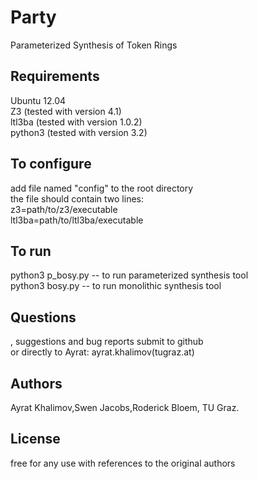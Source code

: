 Party
=====

Parameterized Synthesis of Token Rings

## Requirements ##
Ubuntu 12.04     
Z3 (tested with version 4.1)      
ltl3ba (tested with version 1.0.2)       
python3 (tested with version 3.2)       

## To configure ##
add file named "config" to the root directory       
the file should contain two lines:      
z3=path/to/z3/executable       
ltl3ba=path/to/ltl3ba/executable        

## To run ##
python3 p_bosy.py -- to run parameterized synthesis tool         
python3 bosy.py -- to run monolithic synthesis tool         

## Questions ##
, suggestions and bug reports submit to github      
or directly to Ayrat: ayrat.khalimov(tugraz.at)

## Authors ##
Ayrat Khalimov,Swen Jacobs,Roderick Bloem, TU Graz.

## License ## 
free for any use with references to the original authors
